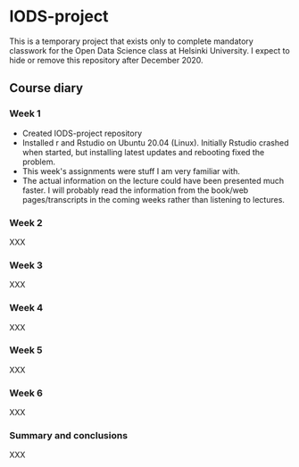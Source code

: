 # IODS-project

This is a temporary project that exists only to complete mandatory
classwork for the Open Data Science class at Helsinki University.  I
expect to hide or remove this repository after December 2020.

## Course diary

### Week 1

* Created IODS-project repository
* Installed r and Rstudio on Ubuntu 20.04 (Linux).  Initially Rstudio
  crashed when started, but installing latest updates and rebooting
  fixed the problem.
* This week's assignments were stuff I am very familiar with.
* The actual information on the lecture could have been presented much
  faster. I will probably read the information from the book/web
  pages/transcripts in the coming weeks rather than listening to
  lectures.

### Week 2

XXX

### Week 3

XXX

### Week 4

XXX

### Week 5

XXX

### Week 6

XXX

### Summary and conclusions

XXX
